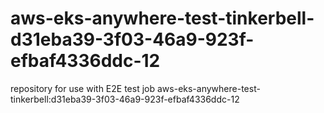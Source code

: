 # aws-eks-anywhere-test-tinkerbell-d31eba39-3f03-46a9-923f-efbaf4336ddc-12
repository for use with E2E test job aws-eks-anywhere-test-tinkerbell:d31eba39-3f03-46a9-923f-efbaf4336ddc-12
